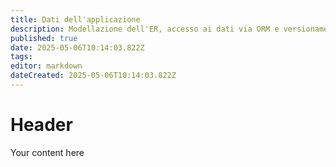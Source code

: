```yaml
---
title: Dati dell'applicazione
description: Modellazione dell'ER, accesso ai dati via ORM e versionamento della banca dati
published: true
date: 2025-05-06T10:14:03.822Z
tags: 
editor: markdown
dateCreated: 2025-05-06T10:14:03.822Z
---
```


# Header
Your content here